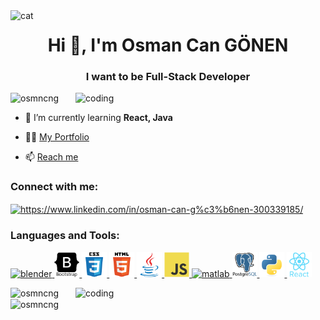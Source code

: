 <img align="left" alt="cat" width="200" src="https://media.giphy.com/media/62bIKcn5bR8rhfqce1/giphy.gif">


<h1 align="center">Hi 👋, I'm Osman Can GÖNEN</h1>
<h3 align="center">I want to be Full-Stack Developer</h3>


<img align="right" alt="coding" width="400" src="https://media.giphy.com/media/f3iwJFOVOwuy7K6FFw/giphy.gif">


<p align="left"> <img src="https://komarev.com/ghpvc/?username=osmncng&label=Profile%20views&color=0e75b6&style=flat" alt="osmncng" /> </p>

- 🌱 I’m currently learning **React, Java**

- 👨‍💻 [My Portfolio](https://osmncng.github.io/myWebsite/)
- 📫 [Reach me](osmancangonen@hotmail.com)


<h3 align="left">Connect with me:</h3>
<p align="left">
<a href="https://linkedin.com/in/https://www.linkedin.com/in/osman-can-g%c3%b6nen-300339185/" target="blank"><img align="center" src="https://raw.githubusercontent.com/rahuldkjain/github-profile-readme-generator/master/src/images/icons/Social/linked-in-alt.svg" alt="https://www.linkedin.com/in/osman-can-g%c3%b6nen-300339185/" height="30" width="40" /></a>
</p>

<h3 align="left">Languages and Tools:</h3>
<p align="left"> <a href="https://www.blender.org/" target="_blank" rel="noreferrer"> <img src="https://download.blender.org/branding/community/blender_community_badge_white.svg" alt="blender" width="40" height="40"/> </a> <a href="https://getbootstrap.com" target="_blank" rel="noreferrer"> <img src="https://raw.githubusercontent.com/devicons/devicon/master/icons/bootstrap/bootstrap-plain-wordmark.svg" alt="bootstrap" width="40" height="40"/> </a> <a href="https://www.w3schools.com/css/" target="_blank" rel="noreferrer"> <img src="https://raw.githubusercontent.com/devicons/devicon/master/icons/css3/css3-original-wordmark.svg" alt="css3" width="40" height="40"/> </a> <a href="https://www.w3.org/html/" target="_blank" rel="noreferrer"> <img src="https://raw.githubusercontent.com/devicons/devicon/master/icons/html5/html5-original-wordmark.svg" alt="html5" width="40" height="40"/> </a> <a href="https://www.java.com" target="_blank" rel="noreferrer"> <img src="https://raw.githubusercontent.com/devicons/devicon/master/icons/java/java-original.svg" alt="java" width="40" height="40"/> </a> <a href="https://developer.mozilla.org/en-US/docs/Web/JavaScript" target="_blank" rel="noreferrer"> <img src="https://raw.githubusercontent.com/devicons/devicon/master/icons/javascript/javascript-original.svg" alt="javascript" width="40" height="40"/> </a> <a href="https://www.mathworks.com/" target="_blank" rel="noreferrer"> <img src="https://upload.wikimedia.org/wikipedia/commons/2/21/Matlab_Logo.png" alt="matlab" width="40" height="40"/> </a> <a href="https://www.postgresql.org" target="_blank" rel="noreferrer"> <img src="https://raw.githubusercontent.com/devicons/devicon/master/icons/postgresql/postgresql-original-wordmark.svg" alt="postgresql" width="40" height="40"/> </a> <a href="https://www.python.org" target="_blank" rel="noreferrer"> <img src="https://raw.githubusercontent.com/devicons/devicon/master/icons/python/python-original.svg" alt="python" width="40" height="40"/> </a> <a href="https://reactjs.org/" target="_blank" rel="noreferrer"> <img src="https://raw.githubusercontent.com/devicons/devicon/master/icons/react/react-original-wordmark.svg" alt="react" width="40" height="40"/> </a> </p>
<img align="right" alt="coding" width="400" src="https://media.giphy.com/media/l3V0megwbBeETMgZa/giphy.gif">
<p><img align="left" src="https://github-readme-stats.vercel.app/api/top-langs?username=osmncng&show_icons=true&locale=en&layout=compact" alt="osmncng" /></p>

<p>&nbsp;<img align="center" src="https://github-readme-stats.vercel.app/api?username=osmncng&show_icons=true&locale=en" alt="osmncng" /></p>


